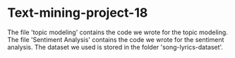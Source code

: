 # Text-mining-project-18
The file 'topic modeling' contains the code we wrote for the topic modeling. The file 'Sentiment Analysis' contains the code we wrote for the sentiment analysis. The dataset we used is stored in the folder 'song-lyrics-dataset'.
